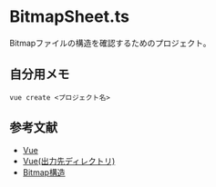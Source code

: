 # BitmapSheet.ts

Bitmapファイルの構造を確認するためのプロジェクト。  

## 自分用メモ

```shell
vue create <プロジェクト名>
```

## 参考文献

- [Vue](https://qiita.com/567000/items/dde495d6a8ad1c25fa43)
- [Vue(出力先ディレクトリ)](https://unching-star.hatenablog.jp/entry/2019/06/08/022441)
- [Bitmap構造](https://algorithm.joho.info/image-processing/bmp-file-data-header/)
